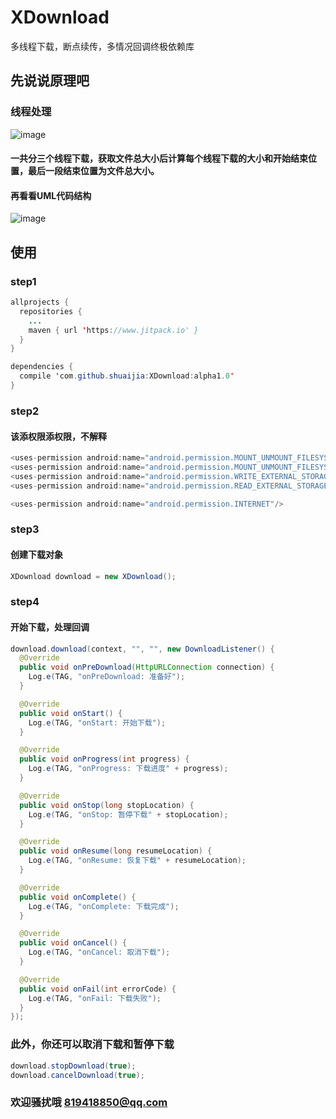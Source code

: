 # XDownload
多线程下载，断点续传，多情况回调终极依赖库
## 先说说原理吧
### 线程处理
![image](https://raw.githubusercontent.com/shuaijia/XDownload/master/imgs/db.png)
#### 一共分三个线程下载，获取文件总大小后计算每个线程下载的大小和开始结束位置，最后一段结束位置为文件总大小。
#### 再看看UML代码结构
![image](https://raw.githubusercontent.com/shuaijia/XDownload/master/imgs/uml.png)

## 使用
### step1
```java
allprojects {
  repositories {
    ...
    maven { url 'https://www.jitpack.io' }
  }
}

dependencies {
  compile 'com.github.shuaijia:XDownload:alpha1.0'
}
```
### step2
#### 该添权限添权限，不解释
```java
<uses-permission android:name="android.permission.MOUNT_UNMOUNT_FILESYSTEMS" />
<uses-permission android:name="android.permission.MOUNT_UNMOUNT_FILESYSTEMS" />
<uses-permission android:name="android.permission.WRITE_EXTERNAL_STORAGE" />
<uses-permission android:name="android.permission.READ_EXTERNAL_STORAGE" />

<uses-permission android:name="android.permission.INTERNET"/>
```
### step3
#### 创建下载对象
```java
XDownload download = new XDownload();
```
### step4
#### 开始下载，处理回调
```java
download.download(context, "", "", new DownloadListener() {
  @Override
  public void onPreDownload(HttpURLConnection connection) {
    Log.e(TAG, "onPreDownload: 准备好");
  }

  @Override
  public void onStart() {
    Log.e(TAG, "onStart: 开始下载");
  }

  @Override
  public void onProgress(int progress) {
    Log.e(TAG, "onProgress: 下载进度" + progress);
  }

  @Override
  public void onStop(long stopLocation) {
    Log.e(TAG, "onStop: 暂停下载" + stopLocation);
  }

  @Override
  public void onResume(long resumeLocation) {
    Log.e(TAG, "onResume: 恢复下载" + resumeLocation);
  }

  @Override
  public void onComplete() {
    Log.e(TAG, "onComplete: 下载完成");
  }

  @Override
  public void onCancel() {
    Log.e(TAG, "onCancel: 取消下载");
  }

  @Override
  public void onFail(int errorCode) {
    Log.e(TAG, "onFail: 下载失败");
  }
});
```
### 此外，你还可以取消下载和暂停下载
```java
download.stopDownload(true);
download.cancelDownload(true);
```
### 欢迎骚扰哦 819418850@qq.com
